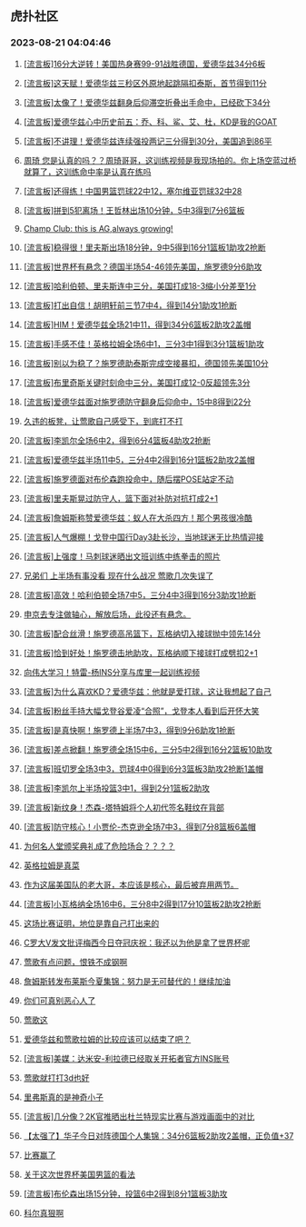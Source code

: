 ## 虎扑社区 
### 2023-08-21 04:04:46

1. [[流言板]16分大逆转！美国热身赛99-91战胜德国，爱德华兹34分6板](https://bbs.hupu.com/61764877.html)

2. [[流言板]这天赋！爱德华兹三秒区外原地起跳隔扣泰斯，首节得到11分](https://bbs.hupu.com/61763132.html)

3. [[流言板]太像了！爱德华兹翻身后仰滞空折叠出手命中，已经砍下34分](https://bbs.hupu.com/61764773.html)

4. [[流言板]爱德华兹心中历史前五：乔、科、鲨、艾、杜，KD是我的GOAT](https://bbs.hupu.com/61762088.html)

5. [[流言板]不讲理！爱德华兹连续强投两记三分得到30分，美国追到86平](https://bbs.hupu.com/61764555.html)

6. [周琦 您是认真的吗？？周琦哥哥，这训练视频是我现场拍的。你上场空蓝过桥就算了，这训练命中率是认真在练吗](https://bbs.hupu.com/61759327.html)

7. [[流言板]还得练！中国男篮罚球22中12，塞尔维亚罚球32中28](https://bbs.hupu.com/61759902.html)

8. [[流言板]拼到5犯离场！王哲林出场10分钟，5中3得到7分6篮板](https://bbs.hupu.com/61759502.html)

9. [Champ Club: this is AG,always growing!](https://bbs.hupu.com/61764398.html)

10. [[流言板]稳得很！里夫斯出场18分钟，9中5得到16分1篮板1助攻2抢断](https://bbs.hupu.com/61764976.html)

11. [[流言板]世界杯有悬念？德国半场54-46领先美国，施罗德9分6助攻](https://bbs.hupu.com/61763777.html)

12. [[流言板]哈利伯顿、里夫斯连中三分，美国打成18-3缩小分差至1分](https://bbs.hupu.com/61764260.html)

13. [[流言板]打出自信！胡明轩前三节7中4，得到14分1助攻1抢断](https://bbs.hupu.com/61759246.html)

14. [[流言板]HIM！爱德华兹全场21中11，得到34分6篮板2助攻2盖帽](https://bbs.hupu.com/61764963.html)

15. [[流言板]手感不佳！英格拉姆全场6中1，三分3中1得到3分1篮板1助攻](https://bbs.hupu.com/61765076.html)

16. [[流言板]别以为稳了？施罗德助泰斯完成空接暴扣，德国领先美国10分](https://bbs.hupu.com/61763600.html)

17. [[流言板]布里奇斯关键时刻命中三分，美国打成12-0反超领先3分](https://bbs.hupu.com/61764720.html)

18. [[流言板]爱德华兹面对施罗德防守翻身后仰命中，15中8得到22分](https://bbs.hupu.com/61764115.html)

19. [久违的板凳，让莺歌自己感受下，到底打不打](https://bbs.hupu.com/61764681.html)

20. [[流言板]李凯尔全场6中2，得到6分4篮板4助攻2抢断](https://bbs.hupu.com/61759811.html)

21. [[流言板]爱德华兹半场11中5，三分4中2得到16分1篮板2助攻2盖帽](https://bbs.hupu.com/61763866.html)

22. [[流言板]施罗德面对布伦森跑投命中，随后摆POSE站定不动](https://bbs.hupu.com/61764004.html)

23. [[流言板]里夫斯晃过防守人，篮下面对补防对抗打成2+1](https://bbs.hupu.com/61763452.html)

24. [[流言板]詹姆斯称赞爱德华兹：蚁人在大杀四方！那个男孩很冷酷](https://bbs.hupu.com/61765202.html)

25. [[流言板]人气爆棚！戈登中国行Day3赴长沙，当地球迷无比热情迎接](https://bbs.hupu.com/61760504.html)

26. [[流言板]上强度！马刺球迷晒出文班训练中练拳击的照片](https://bbs.hupu.com/61763664.html)

27. [兄弟们  上半场有事没看  现在什么战况  莺歌几次失误了](https://bbs.hupu.com/61763916.html)

28. [[流言板]高效！哈利伯顿全场7中5，三分4中3得到16分3助攻1抢断](https://bbs.hupu.com/61765002.html)

29. [申京去专注做轴心，解放后场，此役还有悬念。](https://bbs.hupu.com/61764849.html)

30. [[流言板]配合丝滑！施罗德高吊篮下，瓦格纳切入接球抛中领先14分](https://bbs.hupu.com/61764062.html)

31. [[流言板]恰到好处！施罗德击地助攻，瓦格纳顺下接球打成劈扣2+1](https://bbs.hupu.com/61764353.html)

32. [向伟大学习！特雷-杨INS分享与库里一起训练视频](https://bbs.hupu.com/61762716.html)

33. [[流言板]为什么喜欢KD？爱德华兹：他就是爱打球，这让我想起了自己](https://bbs.hupu.com/61762496.html)

34. [[流言板]粉丝手持大幅戈登谷爱凌“合照”，戈登本人看到后开怀大笑](https://bbs.hupu.com/61757122.html)

35. [[流言板]是真快啊！施罗德上半场7中3，得到9分6助攻1抢断](https://bbs.hupu.com/61763906.html)

36. [[流言板]差点掀翻！施罗德全场15中6，三分5中2得到16分2篮板10助攻](https://bbs.hupu.com/61765039.html)

37. [[流言板]班切罗全场3中3，罚球4中0得到6分3篮板3助攻2抢断1盖帽](https://bbs.hupu.com/61765069.html)

38. [[流言板]李凯尔上半场投篮3中1，得到2分1篮板2助攻](https://bbs.hupu.com/61758495.html)

39. [[流言板]新纹身！杰森-塔特姆将个人初代签名鞋纹在背部](https://bbs.hupu.com/61759586.html)

40. [[流言板]防守核心！小贾伦-杰克逊全场7中3，得到7分8篮板6盖帽](https://bbs.hupu.com/61765023.html)

41. [为何名人堂颁奖典礼成了危险场合？？？？](https://bbs.hupu.com/61756990.html)

42. [英格拉姆是真菜](https://bbs.hupu.com/61764607.html)

43. [作为这届美国队的老大哥，本应该是核心，最后被弃用两节。](https://bbs.hupu.com/61764919.html)

44. [[流言板]小瓦格纳全场16中6，三分8中2得到17分10篮板2助攻2抢断](https://bbs.hupu.com/61765111.html)

45. [这场比赛证明，地位是靠自己打出来的](https://bbs.hupu.com/61764579.html)

46. [C罗大V发文批评梅西今日夺冠庆祝：我还以为他是拿了世界杯呢](https://bbs.hupu.com/61762005.html)

47. [莺歌有点问题，恨铁不成钢啊](https://bbs.hupu.com/61764614.html)

48. [詹姆斯转发布莱斯今夏集锦：努力是无可替代的！继续加油](https://bbs.hupu.com/61765232.html)

49. [你们可真别恶心人了](https://bbs.hupu.com/61764894.html)

50. [莺歌这](https://bbs.hupu.com/61763826.html)

51. [爱德华兹和莺歌拉姆的比较应该可以结束了吧？](https://bbs.hupu.com/61764731.html)

52. [[流言板]美媒：达米安-利拉德已经取关开拓者官方INS账号](https://bbs.hupu.com/61751314.html)

53. [莺歌就打打3d也好](https://bbs.hupu.com/61764775.html)

54. [里弗斯真的是神奇小子](https://bbs.hupu.com/61764802.html)

55. [[流言板]几分像？2K官推晒出杜兰特现实比赛与游戏画面中的对比](https://bbs.hupu.com/61763359.html)

56. [【太强了】华子今日对阵德国个人集锦：34分6篮板2助攻2盖帽，正负值+37](https://bbs.hupu.com/61764899.html)

57. [比赛赢了](https://bbs.hupu.com/61764790.html)

58. [关于这次世界杯美国男篮的看法](https://bbs.hupu.com/61764380.html)

59. [[流言板]布伦森出场15分钟，投篮6中2得到8分1篮板3助攻](https://bbs.hupu.com/61765092.html)

60. [科尔真狠啊](https://bbs.hupu.com/61764575.html)

